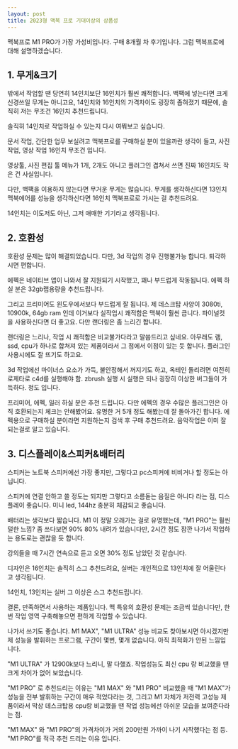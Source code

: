 ```yaml
---
layout: post
title: 2023형 맥북 프로 기대이상의 상품성
---
```


맥북프로 M1 PRO가 가장 가성비입니다. 구매 8개월 차 후기입니다. 그럼 맥븍프로에 대해 설명하겠습니다.



<h2>1. 무게&크기</h2>
밖에서 작업할 땐 당연히 14인치보단 16인치가 훨씬 쾌적합니다. 백팩에 넣는다면 크게 신경쓰일 무게는 아니고요, 14인치와 16인치의 가격차이도 굉장히 좁혀졌기 때문에, 솔직히 저는 무조건 16인치 추천드립니다. 

솔직히 14인치로 작업하실 수 있는지 다시 여쭤보고 싶습니다.

문서 작업, 간단한 업무 보실려고 맥북프로를 구매하실 분이 있을까란 생각이 들고, 사진 작업, 영상 작업 16인치 무조건 입니다. 

영상툴, 사진 편집 툴 메뉴가 1개, 2개도 아니고 플러그인 겹쳐서 쓰면 진짜 16인치도 작은 건 사실입니다.

다만, 백팩을 이용하지 않는다면 무거운 무게는 많습니다. 무게를 생각하신다면 13인치 맥북에어를 성능을 생각하신다면 16인치 맥북프로로 가시는 걸 추천드려요. 

14인치는 이도저도 아닌, 그저 애매한 기기라고 생각됩니다.



<h2>2. 호환성</h2>
호환성 문제는 많이 해결되었습니다. 다만, 3d 작업의 경우 진행불가능 합니다. 퇴각하시면 편합니다.

에펙은 네이티브 앱이 나와서 잘 지원되기 시작했고, 꽤나 부드럽게 작동됩니다. 에펙 하실 분은 32gb랩용량을 추천드립니다.

그리고 프리미어도 윈도우에서보다 부드럽게 잘 됩니다. 제 데스크탑 사양이 3080ti, 10900k, 64gb ram 인데 이거보다 실작업시 쾌적함은 맥북이 훨씬 큽니다. 파이널컷을 사용하신다면 더 좋고요. 다만 랜더링은 좀 느리긴 합니다.

랜더링은 느리나, 작업 시 쾌적함은 비교불가다라고 말씀드리고 싶네요. 아무래도 램, ssd, cpu가 하나로 합쳐져 있는 제품이라서 그 점에서 이점이 있는 듯 합니다. 플러그인 사용시에도 잘 뜨기도 하고요.

3d 작업에선 마이너스 요소가 가득, 불안정해서 꺼지기도 하고, 옥테인 돌리려면 여전히 로제타로 c4d를 실행해야 함. 
zbrush 실행 시 실행은 되나 굉장히 이상한 버그들이 가득하다. 정도 입니다.

프리미어, 에펙, 일러 하실 분은 추천 드립니다. 다만 에펙의 경우 수많은 플러그인은 아직 호환되는지 체크는 안해봤어요. 유명한 거 5개 정도 해봤는데 잘 돌아가긴 합니다. 에펙용으로 구매하실 분이라면 지원하는지 검색 후 구매 추천드려요. 음악작업은 이미 잘 되는걸로 알고 있습니다.



<h2>3. 디스플레이&스피커&배터리</h2>
스피커는 노트북 스피커에선 가장 좋지만, 그렇다고 pc스피커에 비비거나 할 정도는 아닙니다. 

스피커에 연결 안하고 쓸 정도는 되지만 그렇다고 소름돋는 음질은 아니다 라는 점, 디스플레이 좋습니다. 미니 led, 144hz 충분히 체감되고 좋습니다.

배터리는 생각보다 짧습니다. M1 이 정말 오래가는 걸로 유명했는데, "M1 PRO"는 훨씬 덜한 느낌? 좀 쓰다보면 90% 80% 내려가 있습니다만, 2시간 정도 잠깐 나가서 작업하는 용도로는 괜찮을 듯 합니다. 

강의들을 때 7시간 연속으로 듣고 오면 30% 정도 남았던 것 같습니다.

디자인은 16인치는 솔직히 스그 추천드려요, 실버는 개인적으로 13인치에 잘 어울린다고 생각됩니다. 

14인치, 13인치는 실버 그 이상은 스그 추천드립니다.

결론, 만족하면서 사용하는 제품입니다. 맥 특유의 호환성 문제는 조금씩 있습니다만, 한 번 작업 영역 구축해놓으면 편하게 작업할 수 있습니다. 

나가서 쓰기도 좋습니다. M1 MAX", "M1 ULTRA" 성능 비교도 찾아보시면 아시겠지만 제 성능을 발휘하는 프로그램, 구간이 몇번, 몇개 없습니다. 아직 최적화가 안된 느낌입니다.

"M1 ULTRA" 가 12900k보다 느리니, 말 다했죠. 작업성능도 최신 cpu 랑 비교했을 땐 크게 차이가 없어 보았습니다.

"M1 PRO" 로 추천드리는 이유는 "M1 MAX" 와 "M1 PRO" 비교했을 때 "M1 MAX"가 성능을 전부 발휘하는 구간이 매우 적었다라는 것, 그리고 M1 자체가 저전력 고성능 제품이라서 막상 데스크탑용 cpu랑 비교했을 땐 작업 성능에선 아쉬운 모습을 보여준다라는 점.

"M1 MAX" 와 "M1 PRO"의 가격차이가 거의 200만원 가까이 나기 시작했다는 점 등. "M1 PRO"를 적극 추천 드리는 이유 입니다.